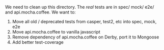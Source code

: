 We need to clean up this directory. The *real* tests are in spec/ mock/ e2e/ and api.mocha.coffee. We want to:

1. Move all old / deprecated tests from casper, test2, etc into spec, mock, e2e
1. Move api.mocha.coffee to vanilla javascript
1. Remove dependency of api.mocha.coffee on Derby, port it to Mongoose
1. Add better test-coverage